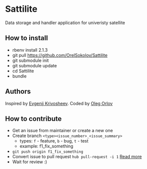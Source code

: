 # Sattilite

Data storage and handler application for univeristy satellite

## How to install

* rbenv install 2.1.3
* git pull https://github.com/OrelSokolov/Sattilite
* git submodule init
* git submodule update
* cd Sattilite
* bundle

## Authors

Inspired by [Evgenij Krivosheev](https://github.com/Evgeneus). Coded by [Oleg Orlov](https://github.com/OrelSokolov)

## How to contribute

* Get an issue from maintainer or create a new one
* Create branch `<type><issue_number>_<issue_summary>`
  * types: `f` - feature, `b` - bug, `t` - test
  * example: f1_fix_something
* `git push origin f1_fix_something`
* Convert issue to pull request `hub pull-request -i 1` [Read more](https://github.com/github/hub)
* Wait for review :)

